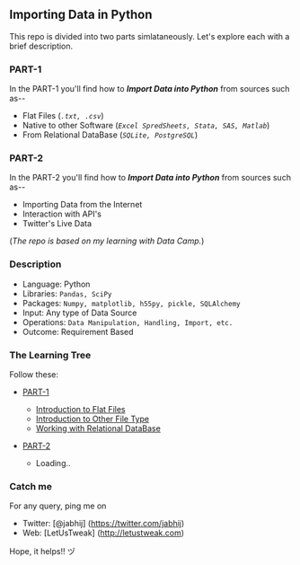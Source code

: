 ## Importing Data in Python

This repo is divided into two parts simlataneously. Let's explore each with a brief description.

### PART-1

In the PART-1 you'll find how to **_Import Data into Python_** from sources such as--

- Flat Files (_` .txt, .csv `_)
- Native to other Software (_` Excel SpredSheets, Stata, SAS, Matlab `_)
- From Relational DataBase (_` SQLite, PostgreSQL `_)

### PART-2

In the PART-2 you'll find how to **_Import Data into Python_** from sources such as--

- Importing Data from the Internet
- Interaction with API's 
- Twitter's Live Data

(_The repo is based on my learning with Data Camp._)

### Description

- Language: Python
- Libraries: `Pandas, SciPy`
- Packages: `Numpy, matplotlib, h55py, pickle, SQLAlchemy`
- Input: Any type of Data Source
- Operations: `Data Manipulation, Handling, Import, etc.`
- Outcome: Requirement Based

### The Learning Tree

Follow these:
- [PART-1](https://github.com/jabhij/DataImporting_Python/tree/master/PART-1)
  - [Introduction to Flat Files](https://github.com/jabhij/DataImporting_Python/tree/master/PART-1/Introduction_Flat_Files)
  - [Introduction to Other File Type](https://github.com/jabhij/Data-Importing_Python/new/master/PART-1/Introduction_Other_FileType)
  - [Working with Relational DataBase](https://github.com/jabhij/Data-Importing_Python/tree/master/PART-1/Working_Relational_DataBase)

- [PART-2](https://github.com/jabhij/Data-Importing_Python/tree/master/PART-2) 
  - Loading..

### Catch me

For any query, ping me on 
- Twitter: [@jabhij] (https://twitter.com/jabhij)
- Web: [LetUsTweak] (http://letustweak.com)

Hope, it helps!! ヅ

